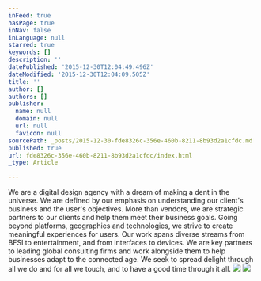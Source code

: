 ```yaml
---
inFeed: true
hasPage: true
inNav: false
inLanguage: null
starred: true
keywords: []
description: ''
datePublished: '2015-12-30T12:04:49.496Z'
dateModified: '2015-12-30T12:04:09.505Z'
title: ''
author: []
authors: []
publisher:
  name: null
  domain: null
  url: null
  favicon: null
sourcePath: _posts/2015-12-30-fde8326c-356e-460b-8211-8b93d2a1cfdc.md
published: true
url: fde8326c-356e-460b-8211-8b93d2a1cfdc/index.html
_type: Article

---
```

We are a digital design agency with a dream of making a dent in the universe. We are defined by our emphasis on understanding our client's business and the user's objectives. More than vendors, we are strategic partners to our clients and help them meet their business goals. Going beyond platforms, geographies and technologies, we strive to create meaningful experiences for users. Our work spans diverse streams from BFSI to entertainment, and from interfaces to devices. We are key partners to leading global consulting firms and work alongside them to help businesses adapt to the connected age. We seek to spread delight through all we do and for all we touch, and to have a good time through it all.
![](https://the-grid-user-content.s3-us-west-2.amazonaws.com/a04dfb0c-ac23-435c-ad05-38dd495ffb3d.JPG)
![](https://the-grid-user-content.s3-us-west-2.amazonaws.com/7162b2f4-d567-4bb5-8ee8-77b099487d38.jpg)